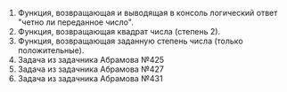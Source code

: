 1. Функция, возвращающая и выводящая в консоль логический ответ "четно ли переданное число".
2. Функция, возвращающая квадрат числа (степень 2).
3. Функция, возвращающая заданную степень числа (только положительные).
4. Задача из задачника Абрамова №425
5. Задача из задачника Абрамова №427
6. Задача из задачника Абрамова №431